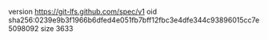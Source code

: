 version https://git-lfs.github.com/spec/v1
oid sha256:0239e9b3f1966b6dfed4e051fb7bff12fbc3e4dfe344c93896015cc7e5098092
size 3633
